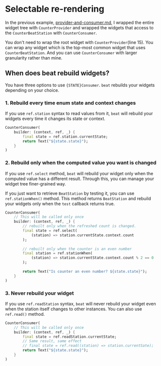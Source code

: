 # Selectable re-rendering

In the previous example, [provider-and-consumer.md](provider-and-consumer.md "mention"), I wrapped the entire widget tree with `CounterProvider` and wrapped the widgets that access to the `CounterBeatStation` with `CounterConsumer`.

You don't need to wrap the root widget with `CounterProvider`(line 15). You can wrap any widget which is the top-most common widget that uses `CounterBeatStation`. And you can use `CounterConsumer` with larger granularity rather than mine.&#x20;

## When does beat rebuild widgets?&#x20;

You have three options to use `{STATE}Consumer`. `beat` rebuilds your widgets depending on your choice.&#x20;

### 1. Rebuild every time enum state and context changes

If you use `ref.station` syntax to read values from it, `beat` will rebuild your widgets every time it changes its state or context.&#x20;

```dart
CounterConsumer(
    builder: (context, ref, _) {
        final state = ref.station.currentState;
        return Text("${state.state}");
    }
)
```

### 2. Rebuild only when the computed value you want is changed

If you use `ref.select` method, `beat` will rebuild your widget only when the computed value has a different result. Through this, you can manage your widget tree finer-grained way.&#x20;

If you just want to retrieve `BeatStation` by testing it, you can use `ref.stationWhen()` method. This method returns `BeatStation` and rebuild your widgets only when the `test` callback returns true.

```dart
CounterConsumer(
    // This will be called only once
    builder: (context, ref, _) {
        // rebuilt only when the refreshed count is changed. 
        final state = ref.select(
            (station) => station.currentState.context.count
        );
        
        // rebuilt only when the counter is an even number
        final station = ref.stationWhen(
            (station) => station.currentState.context.count % 2 == 0
        );
        
        return Text("Is counter an even number? ${state.state}");
    }
)
```

### 3. Never rebuild your widget

If you use `ref.readStation` syntax, `beat` will never rebuild your widget even when the station itself changes to other instances. You can also use `ref.read()` method.

```dart
CounterConsumer(
    // This will be called only once
    builder: (context, ref, _) {
        final state = ref.readStation.currentState;
        // Same result, same effect
        // final state = ref.read((station) => station.currentSate); 
        return Text("${state.state}");
    }
)
```

